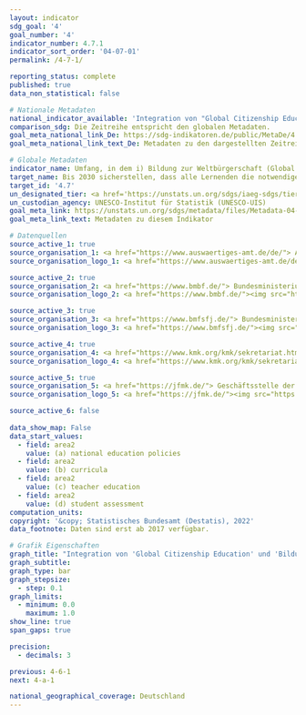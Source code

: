 ```yaml
---
layout: indicator    
sdg_goal: '4'    
goal_number: '4'    
indicator_number: 4.7.1    
indicator_sort_order: '04-07-01'    
permalink: /4-7-1/    

reporting_status: complete    
published: true    
data_non_statistical: false    

# Nationale Metadaten    
national_indicator_available: 'Integration von "Global Citizenship Education" und "Bildung für nachhaltige Entwicklung" im Bildungswesen'    
comparison_sdg: Die Zeitreihe entspricht den globalen Metadaten.    
goal_meta_national_link_De: https://sdg-indikatoren.de/public/MetaDe/4.7.1.pdf
goal_meta_national_link_text_De: Metadaten zu den dargestellten Zeitreihen    

# Globale Metadaten    
indicator_name: Umfang, in dem i) Bildung zur Weltbürgerschaft (Global Citizenship Education) und ii) Bildung für nachhaltige Entwicklung in a) nationale Bildungspolitik, b) Lehrpläne, c) Ausbildung von Lehrkräften und d) Leistungsbewertung der Lernenden integriert sind    
target_name: Bis 2030 sicherstellen, dass alle Lernenden die notwendigen Kenntnisse und Qualifikationen zur Förderung nachhaltiger Entwicklung erwerben, unter anderem durch Bildung für nachhaltige Entwicklung und nachhaltige Lebensweisen, Menschenrechte, Geschlechtergleichstellung, eine Kultur des Friedens und der Gewaltlosigkeit, Weltbürgerschaft und die Wertschätzung kultureller Vielfalt und des Beitrags der Kultur zu nachhaltiger Entwicklung    
target_id: '4.7'    
un_designated_tier: <a href='https://unstats.un.org/sdgs/iaeg-sdgs/tier-classification/' title='Klicken Sie hier um weitere Informationen zur UN-Tier-Klassifikation zu erhalten.'  target='_blank'>Tier II</a>    
un_custodian_agency: UNESCO-Institut für Statistik (UNESCO-UIS)    
goal_meta_link: https://unstats.un.org/sdgs/metadata/files/Metadata-04-07-01.pdf    
goal_meta_link_text: Metadaten zu diesem Indikator        

# Datenquellen
source_active_1: true
source_organisation_1: <a href="https://www.auswaertiges-amt.de/de/"> Auswärtiges Amt (AA) </a>
source_organisation_logo_1: <a href="https://www.auswaertiges-amt.de/de/"><img src="https://g205sdgs.github.io/sdg-indicators/public/OrgImgDe/aa.png" alt="Logo aa" style="height:60px; width:148px"/></a>

source_active_2: true
source_organisation_2: <a href="https://www.bmbf.de/"> Bundesministerium für Bildung und Forschung (BMBF) </a>
source_organisation_logo_2: <a href="https://www.bmbf.de/"><img src="https://g205sdgs.github.io/sdg-indicators/public/OrgImgDe/bmbf.png" alt="Logo bmbf" style="height:60px; width:148px"/></a>

source_active_3: true
source_organisation_3: <a href="https://www.bmfsfj.de/"> Bundesministerium für Familie, Senioren, Frauen und Jugend (BMFSFJ) </a>
source_organisation_logo_3: <a href="https://www.bmfsfj.de/"><img src="https://g205sdgs.github.io/sdg-indicators/public/OrgImgDe/bmfsfj.png" alt="Logo bmfsfj" style="height:60px; width:148px"/></a>

source_active_4: true
source_organisation_4: <a href="https://www.kmk.org/kmk/sekretariat.html"> Sekretariat der Kultusministerkonferenz (KMK) </a>
source_organisation_logo_4: <a href="https://www.kmk.org/kmk/sekretariat.html"><img src="https://g205sdgs.github.io/sdg-indicators/public/OrgImgDe/kmk.png" alt="Logo kmk" style="height:60px; width:148px"/></a>

source_active_5: true
source_organisation_5: <a href="https://jfmk.de/"> Geschäftsstelle der Jugend- und Familienministerkonferenz (JFMK) </a>
source_organisation_logo_5: <a href="https://jfmk.de/"><img src="https://g205sdgs.github.io/sdg-indicators/public/OrgImgDe/jfmk.png" alt="Logo jfmk" style="height:60px; width:148px"/></a>

source_active_6: false
    
data_show_map: False    
data_start_values: 
  - field: area2
    value: (a) national education policies
  - field: area2
    value: (b) curricula
  - field: area2
    value: (c) teacher education
  - field: area2
    value: (d) student assessment    
computation_units:    
copyright: '&copy; Statistisches Bundesamt (Destatis), 2022'    
data_footnote: Daten sind erst ab 2017 verfügbar.    

# Grafik Eigenschaften    
graph_title: "Integration von 'Global Citizenship Education' und 'Bildung für nachhaltige Entwicklung' im Bildungswesen"
graph_subtitle:     
graph_type: bar
graph_stepsize: 
  - step: 0.1    
graph_limits:
  - minimum: 0.0
    maximum: 1.0
show_line: true
span_gaps: true

precision:
  - decimals: 3    

previous: 4-6-1    
next: 4-a-1    

national_geographical_coverage: Deutschland    
---
```


<span></span>